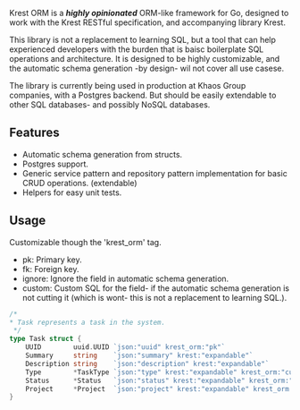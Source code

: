 Krest ORM is a **_highly opinionated_** ORM-like framework for Go, designed to work with the Krest RESTful specification, and accompanying library Krest.

This library is not a replacement to learning SQL, but a tool that can help experienced developers with the burden that is baisc boilerplate SQL operations and architecture. It is designed to be highly customizable, and the automatic schema generation -by design- wil not cover all use casese.

The library is currently being used in production at Khaos Group companies, with a Postgres backend. But should be easily extendable to other SQL databases- and possibly NoSQL databases.

## Features
 - Automatic schema generation from structs.
 - Postgres support.
 - Generic service pattern and repository pattern implementation for basic CRUD operations. (extendable)
 - Helpers for easy unit tests.

## Usage
Customizable though the 'krest_orm' tag.
 - pk: Primary key.
 - fk: Foreign key.
 - ignore: Ignore the field in automatic schema generation.
 - custom: Custom SQL for the field- if the automatic schema generation is not cutting it (which is wont- this is not a replacement to learning SQL.).
```go
/*
* Task represents a task in the system.
 */
type Task struct {
	UUID        uuid.UUID `json:"uuid" krest_orm:"pk"`
	Summary     string    `json:"summary" krest:"expandable"`
	Description string    `json:"description" krest:"expandable"`
	Type        *TaskType `json:"type" krest:"expandable" krest_orm:"custom:'task_type UUID REFERENCES task_types(uuid)'"`
	Status      *Status   `json:"status" krest:"expandable" krest_orm:"ignore"`
	Project     *Project  `json:"project" krest:"expandable" krest_orm:"ignore"`
}
```
